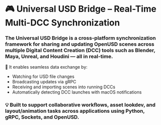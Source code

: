 # 🎮 Universal USD Bridge – Real-Time Multi-DCC Synchronization

### The Universal USD Bridge is a cross-platform synchronization framework for sharing and updating OpenUSD scenes across multiple Digital Content Creation (DCC) tools such as Blender, Maya, Unreal, and Houdini — all in real-time.

🔁 It enables seamless data exchange by:
-  Watching for USD file changes
-  Broadcasting updates via gRPC
-  Receiving and importing scenes into running DCCs
-  Automatically detecting DCC launches with macOS notifications
  
### 💡 Built to support collaborative workflows, asset lookdev, and layout/animation tasks across applications using Python, gRPC, Sockets, and OpenUSD.
